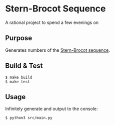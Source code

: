 # Stern-Brocot Sequence
A rational project to spend a few evenings on

## Purpose
Generates numbers of the [Stern-Brocot sequence](https://en.wikipedia.org/wiki/Stern%E2%80%93Brocot_tree).

## Build & Test
```
$ make build
$ make test
```

## Usage
Infinitely generate and output to the console:
```
$ python3 src/main.py
```
